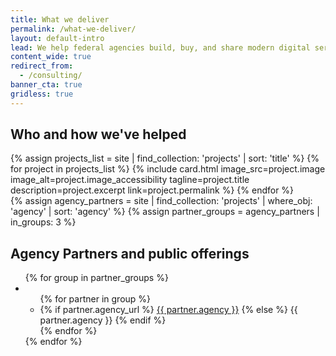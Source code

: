 ```yaml
---
title: What we deliver
permalink: /what-we-deliver/
layout: default-intro
lead: We help federal agencies build, buy, and share modern digital services to improve the user experience of government.
content_wide: true
redirect_from:
  - /consulting/
banner_cta: true
gridless: true
---
```

<div class="usa-grid">
  <section class="usa-section">
    <h2>Who and how we've helped</h2>
    <div class="usa-flex usa-flex-wrap">
      {% assign projects_list = site | find_collection: 'projects' | sort: 'title' %}
      {% for project in projects_list %}
        {% include card.html
         image_src=project.image
         image_alt=project.image_accessibility
         tagline=project.title
         description=project.excerpt
         link=project.permalink
        %}
      {% endfor %}
    </div>
  </section>
</div>

<div class="usa-grid background-gray">
  <section class="usa-section">
    {% assign agency_partners = site | find_collection: 'projects' | where_obj: 'agency' | sort: 'agency' %}
    {% assign partner_groups = agency_partners | in_groups: 3 %}
    <h2>Agency Partners and public offerings</h2>
    <ul class="list-columns">
    {% for group in partner_groups %}
      <li class="usa-width-one-third">
        <ul class="list-columns">
        {% for partner in group %}
          <li>
            {% if partner.agency_url %}
              <a href="{{ partner.agency_url | prepend: site.baseurl }}">{{ partner.agency }}</a>
            {% else %}
              {{ partner.agency }}
            {% endif %}
          </li>
        {% endfor %}
        </ul>
      </li>
    {% endfor %}
    </ul>
  </section>
</div>

